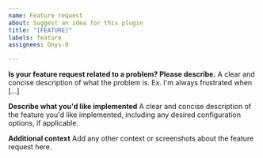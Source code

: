 ```yaml
---
name: Feature request
about: Suggest an idea for this plugin
title: "[FEATURE]"
labels: feature
assignees: Onys-0

---
```


**Is your feature request related to a problem? Please describe.**
A clear and concise description of what the problem is. Ex. I'm always frustrated when [...]

**Describe what you'd like implemented**
A clear and concise description of the feature you'd like implemented, including any desired configuration options, if applicable.

**Additional context**
Add any other context or screenshots about the feature request here.
